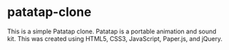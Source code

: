 # patatap-clone
This is a simple Patatap clone. Patatap is a portable animation and sound kit. This was created using HTML5, CSS3, JavaScript, Paper.js, and jQuery.
